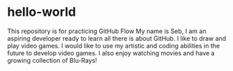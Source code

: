 # hello-world
This repository is for practicing GitHub Flow
My name is Seb, I am an aspiring developer ready to learn all there is about GitHub.
I like to draw and play video games. I would like to use my artistic and coding abilities in the future to develop video games. I also enjoy watching movies and have a growing collection of Blu-Rays!
